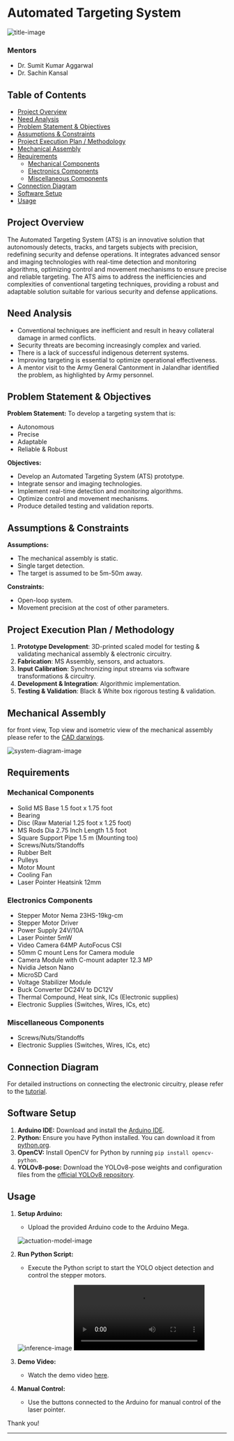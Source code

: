 # Automated Targeting System

![title-image](images/panel.png)

### Mentors

- Dr. Sumit Kumar Aggarwal
- Dr. Sachin Kansal

## Table of Contents

- [Project Overview](#project-overview)
- [Need Analysis](#need-analysis)
- [Problem Statement & Objectives](#problem-statement--objectives)
- [Assumptions & Constraints](#assumptions--constraints)
- [Project Execution Plan / Methodology](#project-execution-plan--methodology)
- [Mechanical Assembly](#mechanical-assembly)
- [Requirements](#requirements)
  - [Mechanical Components](#mechanical-components)
  - [Electronics Components](#electronics-components)
  - [Miscellaneous Components](#miscellaneous-components)
- [Connection Diagram](#connection-diagram)
- [Software Setup](#software-setup)
- [Usage](#usage)

## Project Overview

The Automated Targeting System (ATS) is an innovative solution that autonomously detects, tracks, and targets subjects with precision, redefining security and defense operations. It integrates advanced sensor and imaging technologies with real-time detection and monitoring algorithms, optimizing control and movement mechanisms to ensure precise and reliable targeting. The ATS aims to address the inefficiencies and complexities of conventional targeting techniques, providing a robust and adaptable solution suitable for various security and defense applications.

## Need Analysis

- Conventional techniques are inefficient and result in heavy collateral damage in armed conflicts.
- Security threats are becoming increasingly complex and varied.
- There is a lack of successful indigenous deterrent systems.
- Improving targeting is essential to optimize operational effectiveness.
- A mentor visit to the Army General Cantonment in Jalandhar identified the problem, as highlighted by Army personnel.

## Problem Statement & Objectives

**Problem Statement:**
To develop a targeting system that is:
- Autonomous
- Precise
- Adaptable
- Reliable & Robust

**Objectives:**
- Develop an Automated Targeting System (ATS) prototype.
- Integrate sensor and imaging technologies.
- Implement real-time detection and monitoring algorithms.
- Optimize control and movement mechanisms.
- Produce detailed testing and validation reports.

## Assumptions & Constraints

**Assumptions:**
- The mechanical assembly is static.
- Single target detection.
- The target is assumed to be 5m-50m away.

**Constraints:**
- Open-loop system.
- Movement precision at the cost of other parameters.

## Project Execution Plan / Methodology

1. **Prototype Development**: 3D-printed scaled model for testing & validating mechanical assembly & electronic circuitry.
2. **Fabrication**: MS Assembly, sensors, and actuators.
3. **Input Calibration**: Synchronizing input streams via software transformations & circuitry.
4. **Development & Integration**: Algorithmic implementation.
5. **Testing & Validation**: Black & White box rigorous testing & validation.

## Mechanical Assembly

for front view, Top view and isometric view of the mechanical assembly please refer to the [CAD darwings](doc/CAD_final.pdf).

![system-diagram-image](images/chart.png)

## Requirements

### Mechanical Components

- Solid MS Base 1.5 foot x 1.75 foot
- Bearing
- Disc (Raw Material 1.25 foot x 1.25 foot)
- MS Rods Dia 2.75 Inch Length 1.5 foot
- Square Support Pipe 1.5 m (Mounting too)
- Screws/Nuts/Standoffs
- Rubber Belt
- Pulleys
- Motor Mount
- Cooling Fan
- Laser Pointer Heatsink 12mm

### Electronics Components

- Stepper Motor Nema 23HS-19kg-cm
- Stepper Motor Driver
- Power Supply 24V/10A
- Laser Pointer 5mW
- Video Camera 64MP AutoFocus CSI
- 50mm C mount Lens for Camera module
- Camera Module with C-mount adapter 12.3 MP
- Nvidia Jetson Nano
- MicroSD Card
- Voltage Stabilizer Module
- Buck Converter DC24V to DC12V
- Thermal Compound, Heat sink, ICs (Electronic supplies)
- Electronic Supplies (Switches, Wires, ICs, etc)

### Miscellaneous Components

- Screws/Nuts/Standoffs
- Electronic Supplies (Switches, Wires, ICs, etc)

## Connection Diagram

For detailed instructions on connecting the electronic circuitry, please refer to the [tutorial](doc/Tutorial.pdf).

## Software Setup

1. **Arduino IDE:** Download and install the [Arduino IDE](https://www.arduino.cc/en/software).
2. **Python:** Ensure you have Python installed. You can download it from [python.org](https://www.python.org/downloads/).
3. **OpenCV:** Install OpenCV for Python by running `pip install opencv-python`.
4. **YOLOv8-pose:** Download the YOLOv8-pose weights and configuration files from the [official YOLOv8 repository](https://github.com/ultralytics/ultralytics).


## Usage

1. **Setup Arduino:**
   - Upload the provided Arduino code to the Arduino Mega.

   ![actuation-model-image](images/actuation_arduino.png)

2. **Run Python Script:**
   - Execute the Python script to start the YOLO object detection and control the stepper motors.

   ![inference-image](images/inference.png)
   <video controls src="demo.mp4" title="Title"></video>
   
3. **Demo Video:**
   - Watch the demo video [here](./demo.mp4).

4. **Manual Control:**
   - Use the buttons connected to the Arduino for manual control of the laser pointer.


Thank you!

---
